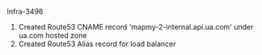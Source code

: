 
Infra-3496

1. Created Route53 CNAME record 'mapmy-2-internal.api.ua.com' under ua.com hosted zone
2. Created Route53 Alias record for load balancer 


